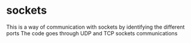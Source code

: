 # sockets

This is a way of communication with sockets by identifying the different ports
The code goes through UDP and TCP sockets communications
